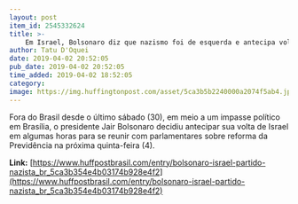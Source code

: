 ```yaml
---
layout: post
item_id: 2545332624
title: >-
    Em Israel, Bolsonaro diz que nazismo foi de esquerda e antecipa volta ao Brasil
author: Tatu D'Oquei
date: 2019-04-02 20:52:05
pub_date: 2019-04-02 20:52:05
time_added: 2019-04-02 18:52:05
category: 
image: https://img.huffingtonpost.com/asset/5ca3b5b2240000a2074f5ab4.jpeg?cache=PX89zyUl1e&ops=1200_630
---
```


Fora do Brasil desde o último sábado (30), em meio a um impasse político em Brasília, o presidente Jair Bolsonaro decidiu antecipar sua volta de Israel em algumas horas para se reunir com parlamentares sobre reforma da Previdência na próxima quinta-feira (4).

**Link:** [https://www.huffpostbrasil.com/entry/bolsonaro-israel-partido-nazista_br_5ca3b354e4b03174b928e4f2](https://www.huffpostbrasil.com/entry/bolsonaro-israel-partido-nazista_br_5ca3b354e4b03174b928e4f2)

